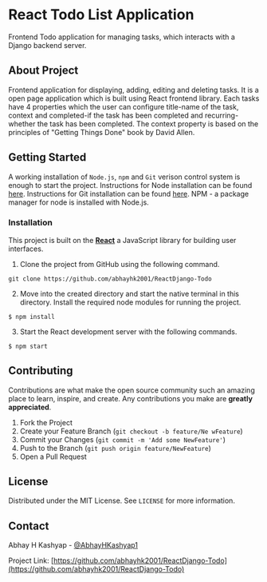 # React Todo List Application

Frontend Todo application for managing tasks, which interacts with a Django backend server.

## About Project

Frontend application for displaying, adding, editing and deleting tasks.
It is a open page application which is built using React frontend library. Each tasks have 4 properties which the user can configure title-name of the task, context and completed-if the task has been completed and recurring- whether the task has been completed. The context property is based on the principles of "Getting Things Done" book by David Allen.

## Getting Started

A working installation of `Node.js`, `npm` and `Git` verison control system is enough to start the project.
Instructions for Node installation can be found [here](https://nodejs.org/en/download/).
Instructions for Git installation can be found [here](https://git-scm.com/book/en/v2/Getting-Started-Installing-Git).
NPM - a package manager for node is installed with Node.js.

### Installation

This project is built on the [**React**](https://reactjs.org/) a JavaScript library for building user interfaces.

1. Clone the project from GitHub using the following command.

```
git clone https://github.com/abhayhk2001/ReactDjango-Todo
```

2. Move into the created directory and start the native terminal in this directory. Install the required node modules for running the project.

```
$ npm install
```

3. Start the React development server with the following commands.

```
$ npm start
```

## Contributing

Contributions are what make the open source community such an amazing place to learn, inspire, and create. Any contributions you make are **greatly appreciated**.

1.  Fork the Project
2.  Create your Feature Branch (`git checkout -b feature/Ne wFeature`)
3.  Commit your Changes (`git commit -m 'Add some NewFeature'`)
4.  Push to the Branch (`git push origin feature/NewFeature`)
5.  Open a Pull Request

## License

Distributed under the MIT License. See `LICENSE` for more information.

## Contact

Abhay H Kashyap - [@AbhayHKashyap1](https://twitter.com/AbhayHKashyap1)

Project Link: [https://github.com/abhayhk2001/ReactDjango-Todo](https://github.com/abhayhk2001/ReactDjango-Todo)

